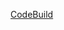 [CodeBuild](https://codebuild.us-east-1.amazonaws.com/badges?uuid=eyJlbmNyeXB0ZWREYXRhIjoibGJKbitYZzNtb29abUM5MHo4YWYwdS9kL2tOQW1pRUZjRlExUlBtcUlwODVRempCaWZEZldJQ0ZFRnF5S3UwZkFNUWJYOUtId0J5ZzBHdUxXS1MvdTljPSIsIml2UGFyYW1ldGVyU3BlYyI6Ii9xcGFibUxvZjdRSWVNSGYiLCJtYXRlcmlhbFNldFNlcmlhbCI6MX0%3D&branch=main)